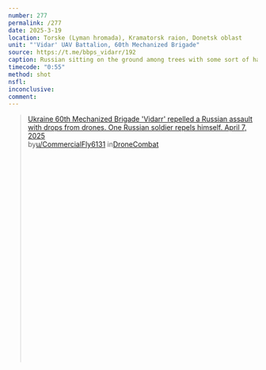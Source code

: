 ```yaml
---
number: 277
permalink: /277
date: 2025-3-19
location: Torske (Lyman hromada), Kramatorsk raion, Donetsk oblast
unit: "'Vidar' UAV Battalion, 60th Mechanized Brigade"
source: https://t.me/bbps_vidarr/192
caption: Russian sitting on the ground among trees with some sort of hat and no helmet is seen shooting himself with AK under his chin
timecode: "0:55"
method: shot
nsfl: 
inconclusive: 
comment: 
---
```

<blockquote class="reddit-embed-bq" style="height:500px" data-embed-height="566"><a href="https://www.reddit.com/r/DroneCombat/comments/1jtioko/ukraine_60th_mechanized_brigade_vidarr_repelled_a/">Ukraine 60th Mechanized Brigade 'Vidarr' repelled a Russian assault with drops from drones. One Russian soldier repels himself. April 7, 2025</a><br> by<a href="https://www.reddit.com/user/CommercialFly6131/">u/CommercialFly6131</a> in<a href="https://www.reddit.com/r/DroneCombat/">DroneCombat</a></blockquote><script async="" src="https://embed.reddit.com/widgets.js" charset="UTF-8"></script>